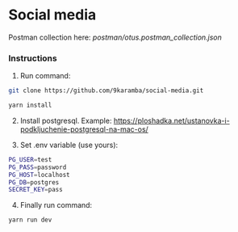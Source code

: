 # Social media

Postman collection here: *postman/otus.postman_collection.json*

### Instructions
1. Run command:
```sh
git clone https://github.com/9karamba/social-media.git

yarn install
```

2. Install postgresql. Example: https://ploshadka.net/ustanovka-i-podkljuchenie-postgresql-na-mac-os/


3. Set .env variable (use yours):
```sh
PG_USER=test
PG_PASS=password
PG_HOST=localhost
PG_DB=postgres
SECRET_KEY=pass
```

4. Finally run command:
```sh
yarn run dev
```